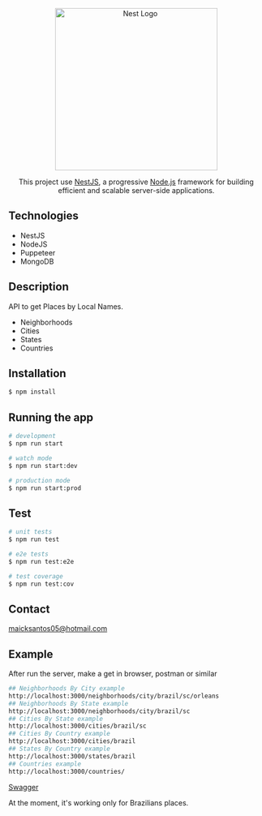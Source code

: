 <p align="center">
  <a href="http://nestjs.com/" target="blank"><img src="https://nestjs.com/img/logo_text.svg" width="320" alt="Nest Logo" /></a>
</p>

[circleci-image]: https://img.shields.io/circleci/build/github/nestjs/nest/master?token=abc123def456
[circleci-url]: https://circleci.com/gh/nestjs/nest

  <p align="center">This project use <a href="https://github.com/nestjs/nest" target="_blank">NestJS</a>, a progressive <a href="http://nodejs.org" target="_blank">Node.js</a> framework for building efficient and scalable server-side applications.</p>

## Technologies

<ul>
  <li>NestJS</li>
  <li>NodeJS</li>
  <li>Puppeteer</li>
  <li>MongoDB</li>
</ul>

## Description

API to get Places by Local Names.

- Neighborhoods
- Cities
- States
- Countries

## Installation

```bash
$ npm install
```

## Running the app

```bash
# development
$ npm run start

# watch mode
$ npm run start:dev

# production mode
$ npm run start:prod
```

## Test

```bash
# unit tests
$ npm run test

# e2e tests
$ npm run test:e2e

# test coverage
$ npm run test:cov
```

<!-- ## Support

Nest is an MIT-licensed open source project. It can grow thanks to the sponsors and support by the amazing backers. If you'd like to join them, please [read more here](https://docs.nestjs.com/support).

## Stay in touch

- Author - [Kamil Myśliwiec](https://kamilmysliwiec.com)
- Website - [https://nestjs.com](https://nestjs.com/)
- Twitter - [@nestframework](https://twitter.com/nestframework)

## License

Nest is [MIT licensed](LICENSE). -->

## Contact

maicksantos05@hotmail.com

## Example

After run the server, make a get in browser, postman or similar

```bash
## Neighborhoods By City example
http://localhost:3000/neighborhoods/city/brazil/sc/orleans
## Neighborhoods By State example
http://localhost:3000/neighborhoods/city/brazil/sc
## Cities By State example
http://localhost:3000/cities/brazil/sc
## Cities By Country example
http://localhost:3000/cities/brazil
## States By Country example
http://localhost:3000/states/brazil
## Countries example
http://localhost:3000/countries/
```

[Swagger](https://app.swaggerhub.com/apis/dev-seeder/Places/)

At the moment, it's working only for Brazilians places.
